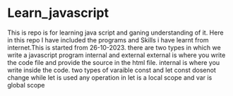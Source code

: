 # Learn_javascript
This is repo is for learning java script and ganing understanding of it.
Here in this repo I have included the programs and Skills i have learnt from internet.This is started from 26-10-2023.
there are two types in which we write a javascript program
internal and external
external is where you write the code file and provide the source in the html file.
internal is where you write inside the code.
two types of varaible 
const and let
const dosenot change 
while let is used any operation 
in let is a local scope and var is global scope